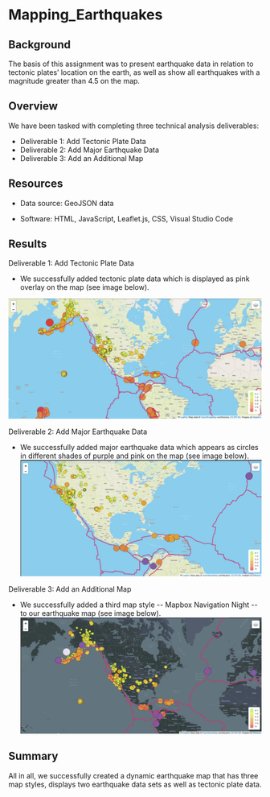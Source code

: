 # Mapping_Earthquakes

## Background

The basis of this assignment was to present earthquake data in relation to tectonic plates’ location on the earth, as well as show all earthquakes with a magnitude greater than 4.5 on the map.


## Overview

We have been tasked with completing three technical analysis deliverables:

- Deliverable 1: Add Tectonic Plate Data
- Deliverable 2: Add Major Earthquake Data
- Deliverable 3: Add an Additional Map


## Resources

- Data source: GeoJSON data

- Software: HTML, JavaScript, Leaflet.js, CSS, Visual Studio Code

## Results

Deliverable 1: Add Tectonic Plate Data
- We successfully added tectonic plate data which is displayed as pink overlay on the map (see image below).

![deliverable_1](https://github.com/MichaelaAnastasiaAustin/Mapping_Earthquakes/blob/main/Earthquake_Challenge/images/deliverable_1.png)

Deliverable 2: Add Major Earthquake Data
- We successfully added major earthquake data which appears as circles in different shades of purple and pink on the map (see image below). 
![deliverable_2](https://github.com/MichaelaAnastasiaAustin/Mapping_Earthquakes/blob/main/Earthquake_Challenge/images/deliverable_2.png)

Deliverable 3: Add an Additional Map
- We successfully added a third map style -- Mapbox Navigation Night -- to our earthquake map (see image below).
![deliverable_3](https://github.com/MichaelaAnastasiaAustin/Mapping_Earthquakes/blob/main/Earthquake_Challenge/images/deliverable_3.png)

## Summary
All in all, we successfully created a dynamic earthquake map that has three map styles, displays two earthquake data sets as well as tectonic plate data.
